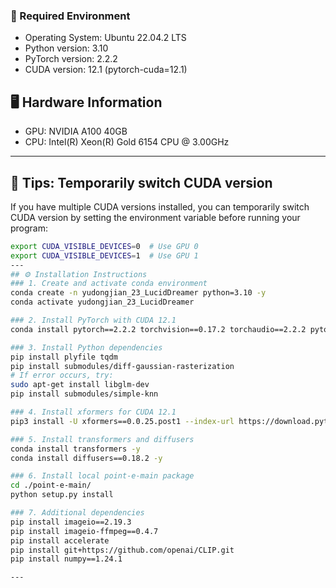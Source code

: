 
### 🚀 Required Environment
- Operating System: Ubuntu 22.04.2 LTS  
- Python version: 3.10  
- PyTorch version: 2.2.2  
- CUDA version: 12.1 (pytorch-cuda=12.1)  
## 🖥️ Hardware Information

- GPU: NVIDIA A100 40GB  
- CPU: Intel(R) Xeon(R) Gold 6154 CPU @ 3.00GHz  

---

## 🔧 Tips: Temporarily switch CUDA version

If you have multiple CUDA versions installed, you can temporarily switch CUDA version by setting the environment variable before running your program:

```bash
export CUDA_VISIBLE_DEVICES=0  # Use GPU 0
export CUDA_VISIBLE_DEVICES=1  # Use GPU 1
---
## ⚙️ Installation Instructions
### 1. Create and activate conda environment
conda create -n yudongjian_23_LucidDreamer python=3.10 -y  
conda activate yudongjian_23_LucidDreamer

### 2. Install PyTorch with CUDA 12.1
conda install pytorch==2.2.2 torchvision==0.17.2 torchaudio==2.2.2 pytorch-cuda=12.1 -c pytorch -c nvidia -y

### 3. Install Python dependencies
pip install plyfile tqdm  
pip install submodules/diff-gaussian-rasterization  
# If error occurs, try:  
sudo apt-get install libglm-dev  
pip install submodules/simple-knn

### 4. Install xformers for CUDA 12.1
pip3 install -U xformers==0.0.25.post1 --index-url https://download.pytorch.org/whl/cu121

### 5. Install transformers and diffusers
conda install transformers -y  
conda install diffusers==0.18.2 -y

### 6. Install local point-e-main package
cd ./point-e-main/  
python setup.py install

### 7. Additional dependencies
pip install imageio==2.19.3  
pip install imageio-ffmpeg==0.4.7  
pip install accelerate  
pip install git+https://github.com/openai/CLIP.git  
pip install numpy==1.24.1  

---


